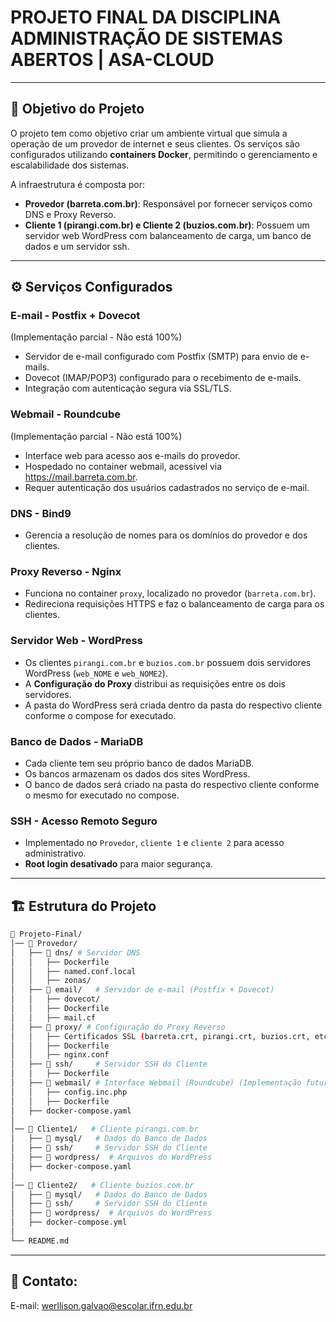 # PROJETO FINAL DA DISCIPLINA ADMINISTRAÇÃO DE SISTEMAS ABERTOS | ASA-CLOUD

---

## 📌 **Objetivo do Projeto**
O projeto tem como objetivo criar um ambiente virtual que simula a operação de um provedor de internet e seus clientes. Os serviços são configurados utilizando **containers Docker**, permitindo o gerenciamento e escalabilidade dos sistemas.

A infraestrutura é composta por:
- **Provedor (barreta.com.br)**: Responsável por fornecer serviços como DNS e Proxy Reverso.
- **Cliente 1 (pirangi.com.br) e Cliente 2 (buzios.com.br)**: Possuem um servidor web WordPress com balanceamento de carga, um banco de dados e um servidor ssh.

---

## ⚙️ **Serviços Configurados**

### **E-mail - Postfix + Dovecot**

(Implementação parcial - Não está 100%)

- Servidor de e-mail configurado com Postfix (SMTP) para envio de e-mails.
- Dovecot (IMAP/POP3) configurado para o recebimento de e-mails.
- Integração com autenticação segura via SSL/TLS.

### **Webmail - Roundcube**

(Implementação parcial - Não está 100%)

- Interface web para acesso aos e-mails do provedor.
- Hospedado no container webmail, acessível via https://mail.barreta.com.br.
- Requer autenticação dos usuários cadastrados no serviço de e-mail.

### **DNS - Bind9**
- Gerencia a resolução de nomes para os domínios do provedor e dos clientes.

### **Proxy Reverso - Nginx**
- Funciona no container `proxy`, localizado no provedor (`barreta.com.br`).
- Redireciona requisições HTTPS e faz o balanceamento de carga para os clientes.

### **Servidor Web - WordPress**
- Os clientes `pirangi.com.br` e `buzios.com.br` possuem dois servidores WordPress (`web_NOME` e `web_NOME2`).
- A **Configuração do Proxy** distribui as requisições entre os dois servidores.
- A pasta do WordPress será criada dentro da pasta do respectivo cliente conforme o compose for executado.

### **Banco de Dados - MariaDB**
- Cada cliente tem seu próprio banco de dados MariaDB.
- Os bancos armazenam os dados dos sites WordPress.
- O banco de dados será criado na pasta do respectivo cliente conforme o mesmo for executado no compose.

### **SSH - Acesso Remoto Seguro**
- Implementado no `Provedor`, `cliente 1` e `cliente 2` para acesso administrativo.
- **Root login desativado** para maior segurança.

---

## 🏗️ **Estrutura do Projeto**
```bash
📂 Projeto-Final/
│── 📂 Provedor/
│   ├── 📂 dns/ # Servidor DNS
│   │   ├── Dockerfile
│   │   ├── named.conf.local
│   │   ├── zonas/
│   ├── 📂 email/   # Servidor de e-mail (Postfix + Dovecot)
│   │   ├── dovecot/
│   │   ├── Dockerfile
│   │   ├── mail.cf
│   ├── 📂 proxy/ # Configuração do Proxy Reverso
│   │   ├── Certificados SSL (barreta.crt, pirangi.crt, buzios.crt, etc.)
│   │   ├── Dockerfile
│   │   ├── nginx.conf
│   ├── 📂 ssh/     # Servidor SSH do Cliente
│   │   ├── Dockerfile
│   ├── 📂 webmail/ # Interface Webmail (Roundcube) (Implementação futura)
│   │   ├── config.inc.php
│   │   ├── Dockerfile
│   ├── docker-compose.yaml
│
│── 📂 Cliente1/   # Cliente pirangi.com.br
│   ├── 📂 mysql/   # Dados do Banco de Dados
│   ├── 📂 ssh/     # Servidor SSH do Cliente
│   ├── 📂 wordpress/  # Arquivos do WordPress
│   ├── docker-compose.yaml
│
│── 📂 Cliente2/   # Cliente buzios.com.br
│   ├── 📂 mysql/   # Dados do Banco de Dados
│   ├── 📂 ssh/     # Servidor SSH do Cliente
│   ├── 📂 wordpress/  # Arquivos do WordPress
│   ├── docker-compose.yml
│
└── README.md
```
---
## 📧 Contato:
E-mail: werllison.galvao@escolar.ifrn.edu.br
